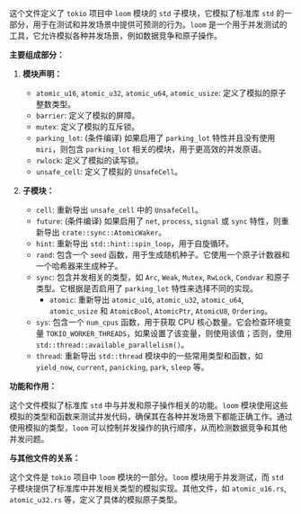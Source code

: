 这个文件定义了 `tokio` 项目中 `loom` 模块的 `std` 子模块，它模拟了标准库 `std` 的一部分，用于在测试和并发场景中提供可预测的行为。`loom` 是一个用于并发测试的工具，它允许模拟各种并发场景，例如数据竞争和原子操作。

**主要组成部分：**

1.  **模块声明：**
    *   `atomic_u16`, `atomic_u32`, `atomic_u64`, `atomic_usize`: 定义了模拟的原子整数类型。
    *   `barrier`: 定义了模拟的屏障。
    *   `mutex`: 定义了模拟的互斥锁。
    *   `parking_lot`: (条件编译) 如果启用了 `parking_lot` 特性并且没有使用 `miri`，则包含 `parking_lot` 相关的模块，用于更高效的并发原语。
    *   `rwlock`: 定义了模拟的读写锁。
    *   `unsafe_cell`: 定义了模拟的 `UnsafeCell`。

2.  **子模块：**
    *   `cell`: 重新导出 `unsafe_cell` 中的 `UnsafeCell`。
    *   `future`: (条件编译) 如果启用了 `net`, `process`, `signal` 或 `sync` 特性，则重新导出 `crate::sync::AtomicWaker`。
    *   `hint`: 重新导出 `std::hint::spin_loop`，用于自旋循环。
    *   `rand`: 包含一个 `seed` 函数，用于生成随机种子。它使用一个原子计数器和一个哈希器来生成种子。
    *   `sync`: 包含并发相关的类型，如 `Arc`, `Weak`, `Mutex`, `RwLock`, `Condvar` 和原子类型。它根据是否启用了 `parking_lot` 特性来选择不同的实现。
        *   `atomic`: 重新导出 `atomic_u16`, `atomic_u32`, `atomic_u64`, `atomic_usize` 和 `AtomicBool`, `AtomicPtr`, `AtomicU8`, `Ordering`。
    *   `sys`: 包含一个 `num_cpus` 函数，用于获取 CPU 核心数量。它会检查环境变量 `TOKIO_WORKER_THREADS`，如果设置了该变量，则使用该值；否则，使用 `std::thread::available_parallelism()`。
    *   `thread`: 重新导出 `std::thread` 模块中的一些常用类型和函数，如 `yield_now`, `current`, `panicking`, `park`, `sleep` 等。

**功能和作用：**

这个文件模拟了标准库 `std` 中与并发和原子操作相关的功能。`loom` 模块使用这些模拟的类型和函数来测试并发代码，确保其在各种并发场景下都能正确工作。通过使用模拟的类型，`loom` 可以控制并发操作的执行顺序，从而检测数据竞争和其他并发问题。

**与其他文件的关系：**

这个文件是 `tokio` 项目中 `loom` 模块的一部分。`loom` 模块用于并发测试，而 `std` 子模块提供了标准库中并发相关类型的模拟实现。其他文件，如 `atomic_u16.rs`, `atomic_u32.rs` 等，定义了具体的模拟原子类型。
